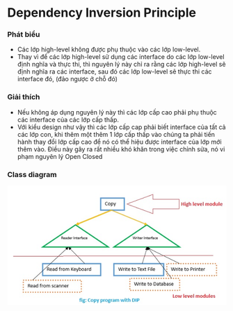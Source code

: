 # Dependency Inversion Principle
### Phát biểu
- Các lớp high-level không được phụ thuộc vào các lớp low-level.
- Thay vì để các lớp high-level sử dụng các interface do các lớp low-level định nghĩa và thực thi, 
thì nguyên lý này chỉ ra rằng các lớp high-level sẽ định nghĩa ra các interface, sau đó các lớp low-level sẽ thực thi
các interface đó, (đảo ngược ở chỗ đó)
### Giải thích
- Nếu không áp dụng nguyên lý  này thì các lớp cấp cao phải phụ thuộc các interface của các lớp cấp thấp. 
- Với kiểu design như vậy thì các lớp cấp cap phải biết interface của tất cả các lớp con, khi thêm một thêm 1 lớp cấp thấp
vào chúng ta phải tiến hành thay đổi lớp cấp cao để nó có thể hiệu được interface của lớp mới thêm vào. Điều này gây
ra rất nhiều khó khăn trong việc chỉnh sửa, nó vi phạm nguyên lý Open Closed
### Class diagram
![Optional Text](../dependency-inversion-principle/dip.jpg)
